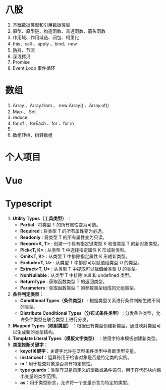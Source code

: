 # 八股
1. 基础数据类型和引用数据类型
2. 原型、原型链、构造函数、普通函数、箭头函数
3. 作用域、作用域链、闭包、柯里化
4. this、call 、apply 、bind、new
5. 防抖、节流
6. 深浅拷贝
7. Promise
8. Event Loop 事件循环
# 数组
1. Array  、Array.from  、 new Array()  、Array.of()
2. Map 、 Set
3. reduce
4. for of 、forEach 、for 、for in
5. 
6. 数组转树、树转数组

# 个人项目


# Vue

# Typescript
1. **Utility Types（工具类型）** ：
    - **Partial** : 将类型 T 的所有属性变为可选。
    - **Required** : 将类型 T 的所有属性变为必选。
    - **Readonly** : 将类型 T 的所有属性变为只读。
    - **Record<K, T>** : 创建一个具有指定键类型 K 和值类型 T 的新对象类型。
    - **Pick<T, K>** : 从类型 T 中选择指定属性 K 形成新类型。
    - **Omit<T, K>** : 从类型 T 中排除指定属性 K 形成新类型。
    - **Exclude<T, U>** : 从类型 T 中排除可以赋值给类型 U 的类型。
    - **Extract<T, U>** : 从类型 T 中提取可以赋值给类型 U 的类型。
    - **NonNullable** : 从类型 T 中排除 null 和 undefined 类型。
    - **ReturnType** : 获取函数类型 T 的返回类型。
    - **Parameters** : 获取函数类型 T 的参数类型组成的元组类型。
2. **条件判定类型**：
    - **Conditional Types（条件类型）** : 根据类型关系进行条件判断生成不同的类型。
    - **Distribute Conditional Types（分布式条件类型）** : 分发条件类型，允许条件类型在联合类型上进行分发。
3. **Mapped Types（映射类型）** ：根据已有类型创建新类型，通过映射类型可以生成新的类型结构。
4. **Template Literal Types（模板文字类型）** ：使用字符串模板创建新类型。
5. **类型推断关键字**：
    - **keyof关键字**：关键字允许在泛型条件类型中推断类型变量。
    - **instanceof**：运算符用于检查对象是否是特定类的实例。
    - **in**：用于检查对象是否具有特定属性。
    - **type guards**：类型守卫是自定义的函数或条件语句，用于在代码块内缩小变量的类型范围。
    - **as**：用于类型断言，允许将一个变量断言为特定的类型。